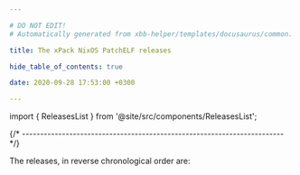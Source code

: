 ```yaml
---

# DO NOT EDIT!
# Automatically generated from xbb-helper/templates/docusaurus/common.

title: The xPack NixOS PatchELF releases

hide_table_of_contents: true

date: 2020-09-28 17:53:00 +0300

---
```


import { ReleasesList } from '@site/src/components/ReleasesList';

{/* ------------------------------------------------------------------------ */}

The releases, in reverse chronological order are:

<ReleasesList />

